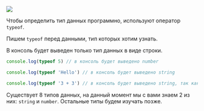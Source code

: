 
![](https://course-qa-basics.s3.us-west-1.amazonaws.com/typeof-.png)

Чтобы определить тип данных программно, используют оператор `typeof`.

Пишем `typeof` перед данными, тип которых хотим узнать.

В консоль будет выведен только тип данных в виде строки.

```javascript
console.log(typeof 5) // в консоль будет выведено number

console.log(typeof 'Hello') // в консоль будет выведено string

console.log(typeof '3 + 3') // в консоль будет выведено string, так как математическое выражение взято в кавычки и это строка
```

Существует 8 типов данных, на данный момент мы с вами знаем 2 из них: `string` и `number`. Остальные типы будем изучать позже.
